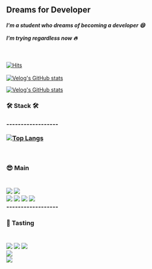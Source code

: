 Dreams for Developer
------------------
<h5>I'm a student who dreams of becoming a developer 😄<br/><br/>I'm trying regardless now 🔥<br/></h5>

<br/>

[![Hits](https://hits.seeyoufarm.com/api/count/incr/badge.svg?url=https%3A%2F%2Fgithub.com%2FLong9725%2Fhit-counter&count_bg=%23549DEB&title_bg=%23555555&icon=&icon_color=%23E7E7E7&title=visitor&edge_flat=false)](https://hits.seeyoufarm.com) \
\
[![Velog's GitHub stats](https://velog-readme-stats.vercel.app/api/badge?name=long9725)](https://velog.io/@long9725) 

[![Velog's GitHub stats](https://velog-readme-stats.vercel.app/api?name=long9725)](https://velog-readme-stats.vercel.app/api/redirect?name=long9725)


<h3>🛠️ Stack 🛠️<h3>
------------------


[![Top Langs](https://github-readme-stats.vercel.app/api/top-langs/?username=Long9725&layout=compact)](https://github.com/anuraghazra/github-readme-stats)

<br/>
<h3>😎 Main<h3>
<br/>


<img src="https://img.shields.io/badge/dart-0175C2?style=for-the-badge&logo=dart&logoColor=white"> 
<img src="https://img.shields.io/badge/flutter-02569B?style=for-the-badge&logo=flutter&logoColor=white"> 

<br/>
 
<img src="https://img.shields.io/badge/JavaScript-F7DF1E?style=for-the-badge&logo=JavaScript&logoColor=white">
<img src="https://img.shields.io/badge/TypeScript-3178c6?style=for-the-badge&logo=TypeScript&logoColor=white">
<img src="https://img.shields.io/badge/Sass-cc6699?style=for-the-badge&logo=Sass&logoColor=white">
<img src="https://img.shields.io/badge/react-61DAFB?style=for-the-badge&logo=react&logoColor=white">

<br/>
------------------
<br/>
<h3>🤩 Tasting<h3>
<br/>


<img src="https://img.shields.io/badge/mysql-4479A1?style=for-the-badge&logo=mysql&logoColor=white"> 
<img src="https://img.shields.io/badge/Oracle-F80000?style=for-the-badge&logo=Oracle&logoColor=white">
<img src="https://img.shields.io/badge/Firebase-FFCA28?style=for-the-badge&logo=firebase&logoColor=white"> 

<br/>
 
<img src="https://img.shields.io/badge/docker-2496ED?style=for-the-badge&logo=docker&logoColor=white"> 

<br/>
 
<img src="https://img.shields.io/badge/solidity-363636?style=for-the-badge&logo=solidity&logoColor=white">

 
